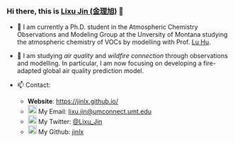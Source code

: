 ### Hi there, this is [Lixu Jin (金理旭)](https://jinlx.github.io/) 👋

- 🌱 I am currently a Ph.D. student in the Atmospheric Chemistry Observations and Modeling Group at the Unversity of Montana studying the atmospheric chemistry of VOCs by modelling with Prof. [Lu Hu](https://scholar.google.com/citations?user=7WP7T3QAAAAJ&hl=en).

- 🔭 I am studying _air quality_ and _wildfire connection_ through observations and modelling. In particular, I am now focusing on developing a fire-adapted global air quality prediction model.

- 📫 Contact:
  * **Website**: https://jinlx.github.io/
  * <img src="https://cdn.jsdelivr.net/npm/simple-icons@3.0.1/icons/microsoftoutlook.svg" width=20px> My Email: lixu.jin@umconnect.umt.edu
  * <img src="https://cdn.jsdelivr.net/npm/simple-icons@3.0.1/icons/twitter.svg" width=20px> My Twitter: [@Lixu_Jin](https://twitter.com/Lixu_Jin)
  * <img src="https://cdn.jsdelivr.net/npm/simple-icons@3.0.1/icons/github.svg" width=20px> My Github: [jinlx](https://github.com/jinlx)


<!--
**dr-guangtou/dr-guangtou** is a ✨ _special_ ✨ repository because its `README.md` (this file) appears on your GitHub profile.

Here are some ideas to get you started:

- 🔭 I’m currently working on ...
- 🌱 I’m currently learning ...
- 👯 I’m looking to collaborate on ...
- 🤔 I’m looking for help with ...
- 💬 Ask me about ...
- 📫 How to reach me: ...
- 😄 Pronouns: ...
- ⚡ Fun fact: ...
-->
